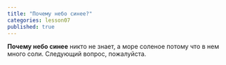 ```yaml
---
title: "Почему небо синее?"
categories: lesson07
published: true
---
```


**Почему небо синее** никто не знает, а море соленое потому что в нем много соли.
Следующий вопрос, пожалуйста.
